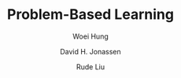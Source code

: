 ---
layout: leaf-node
title: "Problem-Based Learning"
title-url: "http://www.aect.org/edtech/edition3/ER5849x_C038.fm.pdf"
author: [ "Woei Hung", "David H. Jonassen", "Rude Liu" ]
groups: [ "pedagogical-styles" ]
categories: [ "problem-based-learning" ]
topics: [ "scholarly-readings" ]
summary: >
  ABSTRACT Problem-based learning (PBL) is perhaps the most innovative instructional method conceived in the history of education. PBL was originally designed to respond to the criticism that traditional teaching and learning methods fail to prepare medical students for solving problems in clinical settings.
cite: >
  Hung, W., Jonassen, D. H., & Liu, R. (2008). Problem-based learning. Handbook of research on educational communications and technology, 3, 485-506.
pub-date: 2008-01-01
added_date: 2017-04-28
resource-type: pdf-document
---